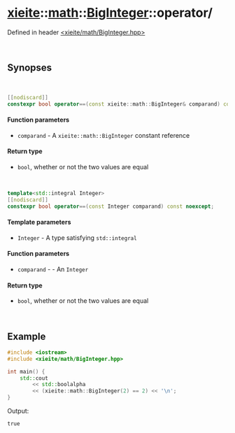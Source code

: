 # [xieite](../../xieite.md)\:\:[math](../../math.md)\:\:[BigInteger](../BigInteger.md)\:\:operator/
Defined in header [<xieite/math/BigInteger.hpp>](../../../include/xieite/math/BigInteger.hpp)

&nbsp;

## Synopses

&nbsp;

```cpp
[[nodiscard]]
constexpr bool operator==(const xieite::math::BigInteger& comparand) const noexcept;
```
#### Function parameters
- `comparand` - A `xieite::math::BigInteger` constant reference
#### Return type
- `bool`, whether or not the two values are equal

&nbsp;

```cpp
template<std::integral Integer>
[[nodiscard]]
constexpr bool operator==(const Integer comparand) const noexcept;
```
#### Template parameters
- `Integer` - A type satisfying `std::integral`
#### Function parameters
- `comparand` - - An `Integer`
#### Return type
- `bool`, whether or not the two values are equal

&nbsp;

## Example
```cpp
#include <iostream>
#include <xieite/math/BigInteger.hpp>

int main() {
    std::cout
        << std::boolalpha
        << (xieite::math::BigInteger(2) == 2) << '\n';
}
```
Output:
```
true
```
